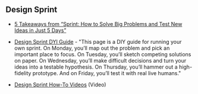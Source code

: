## Design Sprint

- [5 Takeaways from “Sprint: How to Solve Big Problems and Test New Ideas in Just 5 Days”](https://medium.com/caravan-blog/5-takeaways-from-sprint-how-to-solve-big-problems-and-test-new-ideas-in-just-5-days-c173221226fb)

- [Design Sprint DYI Guide](https://www.gv.com/sprint/) - "This page is a DIY guide for running your own sprint. On Monday, you’ll map out the problem and pick an important place to focus. On Tuesday, you’ll sketch competing solutions on paper. On Wednesday, you’ll make difficult decisions and turn your ideas into a testable hypothesis. On Thursday, you’ll hammer out a high-fidelity prototype. And on Friday, you’ll test it with real live humans."

- [Design Sprint How-To Videos](https://www.thesprintbook.com/videos) (Video)
